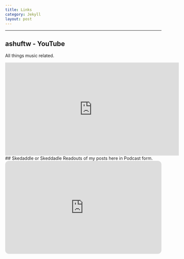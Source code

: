 ```yaml
---
title: Links
category: Jekyll
layout: post
---
```


---
## ashuftw - YouTube
All things music related.
<iframe width="560" height="300" src="https://www.youtube.com/embed/kAj2Vwqq2-8" frameborder="0" allowfullscreen></iframe>
## Skedaddle or Skeddadle 
Readouts of my posts here in Podcast form. 
<iframe style="border-radius:12px" src="https://open.spotify.com/embed/show/2dZCfmzMbTTn5dEssbFlJS?utm_source=generator" width="100%" height="300" frameBorder="0" allowfullscreen="" allow="autoplay; clipboard-write; encrypted-media; fullscreen; picture-in-picture" loading="lazy"></iframe>